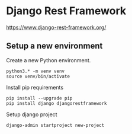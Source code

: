 # Django Rest Framework

https://www.django-rest-framework.org/


## Setup a new environment

Create a new Python environment.

```
python3.* -m venv venv
source venv/bin/activate
```

Install pip requirements

```
pip install --upgrade pip
pip install django djangorestframework
```

Setup django project

```
django-admin startproject new-project
```
